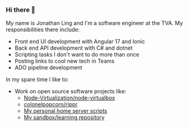 ### Hi there 👋
My name is Jonathan Ling and I'm a software engineer at the TVA. My responsibilities there include:
- Front end UI development with Angular 17 and Ionic
- Back end API development with C# and dotnet
- Scripting tasks I don't want to do more than once
- Posting links to cool new tech in Teams
- ADO pipeline development

In my spare time I like to:
* Work on open source software projects like:
  - [Node-Virtualization/node-virtualbox](https://github.com/Node-Virtualization/node-virtualbox)
  - [colonelpopcorn/rippr](https://gitlab.com/colonelpopcorn/rippr)
  - [My personal home server scripts](https://gitlab.com/colonelpopcorn/home-server)
  - [My sandbox/learning repository](https://gitlab.com/colonelpopcorn/sandbox)

<!--
**colonelpopcorn/colonelpopcorn** is a ✨ _special_ ✨ repository because its `README.md` (this file) appears on your GitHub profile.

Here are some ideas to get you started:

- 🔭 I’m currently working on ...
- 🌱 I’m currently learning ...
- 👯 I’m looking to collaborate on ...
- 🤔 I’m looking for help with ...
- 💬 Ask me about ...
- 📫 How to reach me: ...
- 😄 Pronouns: ...
- ⚡ Fun fact: ...
-->
